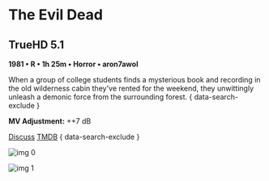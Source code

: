 # The Evil Dead

## TrueHD 5.1

**1981 • R • 1h 25m • Horror • aron7awol**

When a group of college students finds a mysterious book and recording in the old wilderness cabin they've rented for the weekend, they unwittingly unleash a demonic force from the surrounding forest.
{ data-search-exclude }

**MV Adjustment:** ++7 dB

[Discuss](https://www.avsforum.com/threads/bass-eq-for-filtered-movies.2995212/post-58420304)  [TMDB](764)
{ data-search-exclude }

![img 0](https://i.imgur.com/qWkU47A.jpg)

![img 1](https://i.imgur.com/aWCZXWK.jpg)

